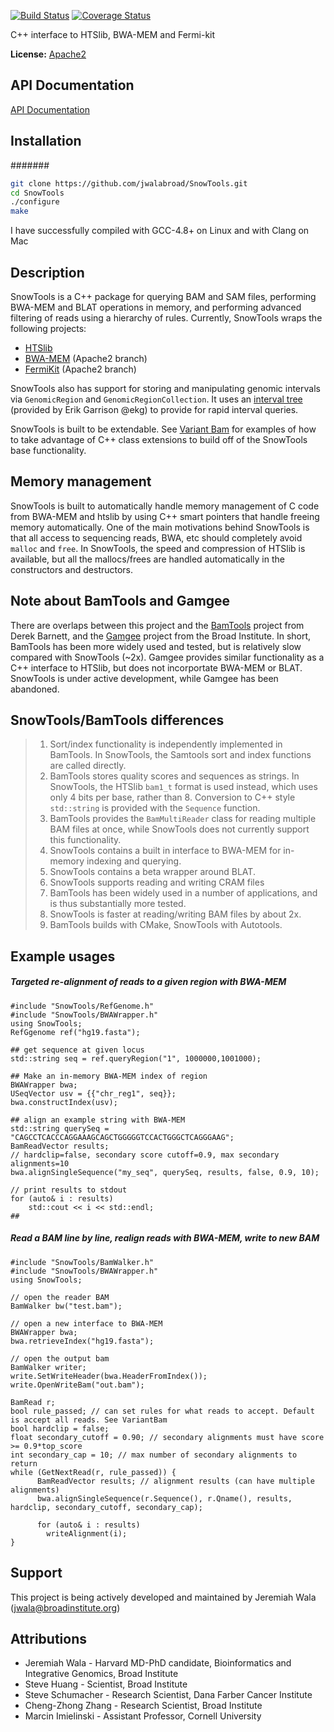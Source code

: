 [![Build Status](https://travis-ci.org/jwalabroad/SnowTools.svg?branch=new_license)](https://travis-ci.org/jwalabroad/SnowTools)
[![Coverage Status](https://coveralls.io/repos/github/jwalabroad/SnowTools/badge.svg?branch=new_license)](https://coveralls.io/github/jwalabroad/SnowTools?branch=new_license)

C++ interface to HTSlib, BWA-MEM and Fermi-kit

**License:** [Apache2][license]

API Documentation
-----------------
[API Documentation][htmldoc]

Installation
------------

#######
```bash
git clone https://github.com/jwalabroad/SnowTools.git
cd SnowTools
./configure
make
```
 
I have successfully compiled with GCC-4.8+ on Linux and with Clang on Mac

Description
-----------

SnowTools is a C++ package for querying BAM and SAM files, performing 
BWA-MEM and BLAT operations in memory, and performing advanced filtering of 
reads using a hierarchy of rules. Currently, SnowTools wraps the following projects:
* [HTSlib][htslib]
* [BWA-MEM][BWA] (Apache2 branch)
* [FermiKit][fermi] (Apache2 branch)

SnowTools also has support for storing and manipulating genomic intervals via ``GenomicRegion`` and ``GenomicRegionCollection``. 
It uses an [interval tree][int] (provided by Erik Garrison @ekg) to provide for rapid interval queries.

SnowTools is built to be extendable. See [Variant Bam][var] for examples of how to take advantage of C++
class extensions to build off of the SnowTools base functionality. 
 
Memory management
-----------------
SnowTools is built to automatically handle memory management of C code from BWA-MEM and htslib by using C++ smart
pointers that handle freeing memory automatically. One of the 
main motivations behind SnowTools is that all access to sequencing reads, BWA, etc should
completely avoid ``malloc`` and ``free``. In SnowTools, the speed and compression of HTSlib
is available, but all the mallocs/frees are handled automatically in the constructors and
destructors.

Note about BamTools and Gamgee
------------------------------
There are overlaps between this project and the [BamTools][BT] project from Derek Barnett, and the [Gamgee][gam] 
project from the Broad Institute. In short, BamTools has been more widely used and tested, but is relatively slow compared with SnowTools (~2x).
Gamgee provides similar functionality as a C++ interface to HTSlib, but does not incorportate BWA-MEM or BLAT. SnowTools is under active development, while Gamgee
has been abandoned.

SnowTools/BamTools differences
------------------------------
> 1. Sort/index functionality is independently implemented in BamTools. In SnowTools, the Samtools 
 sort and index functions are called directly.
> 2. BamTools stores quality scores and sequences as strings. In SnowTools, the HTSlib ``bam1_t`` format
 is used instead, which uses only 4 bits per base, rather than 8. 
 Conversion to C++ style ``std::string`` is provided with the ``Sequence`` function.
> 3. BamTools provides the ``BamMultiReader`` class for reading multiple BAM files at once, while 
 SnowTools does not currently support this functionality.
> 4. SnowTools contains a built in interface to BWA-MEM for in-memory indexing and querying.
> 5. SnowTools contains a beta wrapper around BLAT.
> 6. SnowTools supports reading and writing CRAM files
> 7. BamTools has been widely used in a number of applications, and is thus substantially more tested.
> 8. SnowTools is faster at reading/writing BAM files by about 2x.
> 9. BamTools builds with CMake, SnowTools with Autotools.

Example usages
--------------
##### Targeted re-alignment of reads to a given region with BWA-MEM
```
#include "SnowTools/RefGenome.h"
#include "SnowTools/BWAWrapper.h"
using SnowTools;
RefGgenome ref("hg19.fasta");

## get sequence at given locus
std::string seq = ref.queryRegion("1", 1000000,1001000);

## Make an in-memory BWA-MEM index of region
BWAWrapper bwa;
USeqVector usv = {{"chr_reg1", seq}};
bwa.constructIndex(usv);

## align an example string with BWA-MEM
std::string querySeq = "CAGCCTCACCCAGGAAAGCAGCTGGGGGTCCACTGGGCTCAGGGAAG";
BamReadVector results;
// hardclip=false, secondary score cutoff=0.9, max secondary alignments=10
bwa.alignSingleSequence("my_seq", querySeq, results, false, 0.9, 10); 

// print results to stdout
for (auto& i : results)
    std::cout << i << std::endl;
## 
```

##### Read a BAM line by line, realign reads with BWA-MEM, write to new BAM
```
#include "SnowTools/BamWalker.h"
#include "SnowTools/BWAWrapper.h"
using SnowTools;

// open the reader BAM
BamWalker bw("test.bam");

// open a new interface to BWA-MEM
BWAWrapper bwa;
bwa.retrieveIndex("hg19.fasta");

// open the output bam
BamWalker writer;
write.SetWriteHeader(bwa.HeaderFromIndex());
write.OpenWriteBam("out.bam");

BamRead r;
bool rule_passed; // can set rules for what reads to accept. Default is accept all reads. See VariantBam
bool hardclip = false;
float secondary_cutoff = 0.90; // secondary alignments must have score >= 0.9*top_score
int secondary_cap = 10; // max number of secondary alignments to return
while (GetNextRead(r, rule_passed)) {
      BamReadVector results; // alignment results (can have multiple alignments)
      bwa.alignSingleSequence(r.Sequence(), r.Qname(), results, hardclip, secondary_cutoff, secondary_cap);

      for (auto& i : results)
        writeAlignment(i);
}
```


Support
-------
This project is being actively developed and maintained by Jeremiah Wala (jwala@broadinstitute.org)

Attributions
------------
* Jeremiah Wala - Harvard MD-PhD candidate, Bioinformatics and Integrative Genomics, Broad Institute
* Steve Huang - Scientist, Broad Institute
* Steve Schumacher - Research Scientist, Dana Farber Cancer Institute
* Cheng-Zhong Zhang - Research Scientist, Broad Institute
* Marcin Imielinski - Assistant Professor, Cornell University

[htslib]: https://github.com/samtools/htslib.git

[SGA]: https://github.com/jts/sga

[BLAT]: https://genome.ucsc.edu/cgi-bin/hgBlat?command=start

[BWA]: https://github.com/lh3/bwa

[license]: https://github.com/jwalabroad/SnowTools/blob/new_license/LICENSE

[BamTools]: https://raw.githubusercontent.com/wiki/pezmaster31/bamtools/Tutorial_Toolkit_BamTools-1.0.pdf

[API]: http://pezmaster31.github.io/bamtools/annotated.html

[htmldoc]: http://jwalabroad.github.io/SnowTools/doxygen

[var]: https://github.com/jwalabroad/VariantBam

[BT]: https://github.com/pezmaster31/bamtools

[gam]: https://github.com/broadinstitute/gamgee

[int]: https://github.com/ekg/intervaltree.git

[fermi]: https://github.com/lh3/fermi-lite
